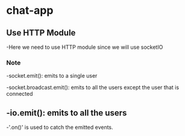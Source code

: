 # chat-app

## Use HTTP Module
-Here we need to use HTTP module since we will use socketIO

### Note
-socket.emit(): emits to a single user

-socket.broadcast.emit(): emits to all the users except the user that is connected

-io.emit(): emits to all the users
---
-'.on()' is used to catch the emitted events.